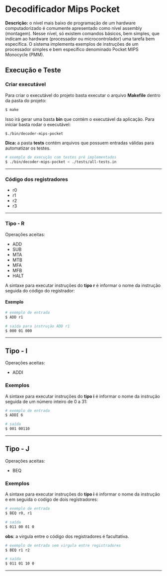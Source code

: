# Decodificador Mips Pocket
**Descrição:** o nível mais baixo de programação de um hardware computadorizado é comumente apresentado como nível assembly (montagem). Nesse nível, só existem comandos básicos, bem simples, que indicam ao hardware (processador ou microcontrolador) uma tarefa bem específica. O sistema implementa exemplos de instruções de um processador simples e bem específico denominado Pocket MIPS Monocycle (PMM). 

## Execução e Teste
### Criar executável
Para criar o executável do projeto basta executar o arquivo **Makefile**
dentro da pasta do projeto:
```bash
$ make
```
Isso irá gerar uma basta **bin** que contém o executável da aplicação. Para iniciar basta rodar o executável:
```bash
$./bin/decoder-mips-pocket
```
**Dica:** a pasta __tests__ contém arquivos que possuem entradas válidas para automatizar  os testes.
```bash
# exemplo de execução com testes pré implementados
$ ./bin/decoder-mips-pocket < ./tests/all-tests.in
```
---
### Código dos registradores
- r0
- r1
- r2
- r3
___

### Tipo - R
Operações aceitas:
- ADD
- SUB
- MTA
- MTB
- MFA
- MFB
- HALT

A sintaxe para executar instruções do **tipo r** é informar o nome da instrução seguida do código do registrador:
#### Exemplo
```bash
# exemplo de entrada 
$ ADD r1
```
```bash
# saída para instrução ADD r1
$ 000 01 000
```
___

## Tipo - I
Operações aceitas:
- ADDI
### Exemplos
A sintaxe para executar instruções do **tipo i** é informar o nome da instrução seguida de um número inteiro de 0 a 31:
```bash
# exemplo de entrada 
$ ADDI 6
```
```bash
# saída 
$ 001 00110
```
___

## Tipo - J
Operações aceitas:
- BEQ
### Exemplos
A sintaxe para executar instruções do **tipo i** é informar o nome da instrução e em seguida o codigo de dois registradores:
```bash
# exemplo de entrada 
$ BEQ r0, r1
```
```bash
# saída 
$ 011 00 01 0
```
**obs**: a virgula entre o código dos registradores é facultativa.  

```bash
# exemplo de entrada sem virgula entre registradores
$ BEQ r1 r2
```

```bash
# saída 
$ 011 01 10 0
```
___